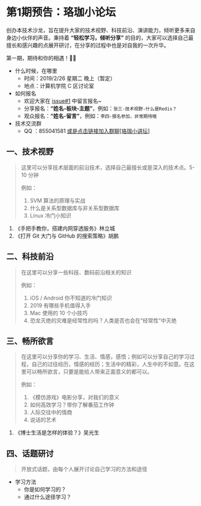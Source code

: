 # 第1期预告：珞珈小论坛

创办本技术沙龙，旨在提升大家的技术视野、科技前沿、演讲能力，倾听更多来自身边小伙伴的声音。秉持着 **“轻松学习，倾听分享”** 的目的，大家可以选择自己最擅长和感兴趣的点展开研讨，在分享的过程中也是对自我的一次升华。



第一期，期待和你的相遇！👦👧



- 什么时候，在哪里
  - 时间：2019/2/26 星期二 晚上（暂定）
  - 地点：计算机学院 C 区讨论室
- 如何报名
  - 欢迎大家在 [issue#1](https://github.com/cswhu/talk-show/issues/1) 中留言报名~  
  - 分享报名：**“姓名-板块-主题”**，例如：`张三-技术视野-什么是Redis？`
  - 观众报名：**“姓名-留言”**，例如：`李四-报名参加，非常期待哦`
- 技术交流群
  - QQ ：855041581 [或是点击链接加入群聊[珞珈小讲坛]](https://jq.qq.com/?_wv=1027&k=5NmCCpU)




## 一、技术视野

> 这里可以分享技术层面的前沿技术，选择自己最擅长或是深入的技术点。5-10 分钟
>
> 例如：
>
> 1. SVM 算法的原理与实战
> 2. 什么是关系型数据库与非关系型数据库
> 3. Linux 冷门小知识



1. 《手把手教你，搭建内网穿透服务》林立城
2. 《打开 Git 大门与 GitHub 的搜索策略》胡鹏


## 二、科技前沿

> 在这里可以分享一些科技、数码前沿相关的知识
>
> 例如：
>
> 1. iOS / Android 你不知道的冷门知识
> 2. 2019 有哪些手机值得入手
> 3. Mac 使用的 10 个小技巧
> 4. 恐龙灭绝的灾难是经常性的吗？人类是否也会在“经常性”中灭绝



## 三、畅所欲言

> 在这里可以分享你的学习、生活、情感，感悟；例如可以分享自己的学习过程，自己的过往经历，情感的经历；生活中的精彩，人生中的不如意。在这里可以畅所欲言，只要是能给人带来正面意义的都可以。
>
> 例如：
>
> 1. 《模仿游戏》电影分享，对我们的意义
> 2. 如何高效学习？带你了解番茄工作钟
> 3. 人际交往中的情商
> 4. 说话的艺术

1. 《博士生活是怎样的体验？》吴光生



## 四、话题研讨

> 开放式话题，由每个人展开讨论自己学习的方法和途径

- 学习方法
  - 你是如何学习的？
  - 通过什么途径学习？